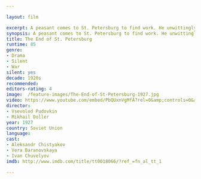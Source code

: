 ```yaml
---

layout: film

excerpt: A peasant comes to St. Petersburg to find work. He unwittingly helps in the arrest of an old village friend who is now a labor leader. The unemployed peasant is also arrested and sent to fight in World War I. After three years, he returns ready for revolution.
synopsis: A peasant comes to St. Petersburg to find work. He unwittingly helps in the arrest of an old village friend who is now a labor leader. The unemployed peasant is also arrested and sent to fight in World War I. After three years, he returns ready for revolution.
title: The End of St. Petersburg
runtime: 85
genre: 
- Drama 
- Silent
- War
silent: yes
decade: 1920s
recommended: 
editors-rating: 4
image:  /feature-images/The-End-of-St-Petersburg-1927.jpg
video: https://www.youtube.com/embed/PbQUxnVgMfA?rel=0&amp;controls=0&amp;showinfo=0
director: 
- Vsevolod Pudovkin
- Mikhail Doller
year: 1927
country: Soviet Union 
language: 
cast:
- Aleksandr Chistyakov
- Vera Baranovskaya
- Ivan Chuvelyov
imdb: http://www.imdb.com/title/tt0018066/?ref_=fn_al_tt_1

---
```

